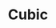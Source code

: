 ---
title: "Cubic"
description: "无侵入分布式监控，致力于应用级监控的工具"
subDesc: "无侵入分布式监控，致力于应用级监控的工具"
feature1Img: ""
feature1Title: ""
feature1Desc: ""
feature2Img: ""
feature2Title: ""
feature2Desc: ""
feature3Img: ""
feature3Title: ""
feature3Desc: ""
feature4Img: ""
feature4Title: ""
feature4Desc: ""
feature5Img: ""
feature5Title: ""
feature5Desc: ""
feature6Img: ""
feature6Title: ""
feature6Desc: ""
startUp: "Start up"
link: "https://cubic.jiagoujishu.com/"
github: "https://github.com/dromara/cubic"
gitee: "https://gitee.com/dromara/cubic"
level: "tool"
weight: 10
showIntroduce: false
showFeature: false
icon: "/img/logo/cubic.png"
---